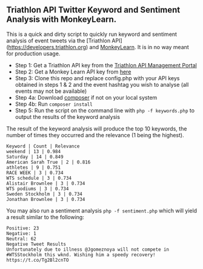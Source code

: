 ## Triathlon API Twitter Keyword and Sentiment Analysis with MonkeyLearn.

This is a quick and dirty script to quickly run keyword and sentiment analysis of event tweets via the [Triathlon API]
(https://developers.triathlon.org) and [MonkeyLearn](http://monkeylearn.com/). It is in no way meant for production usage.

* Step 1: Get a Triathlon API key from the [Triathlon API Management Portal](https://apps.api.triathlon.org/register)
* Step 2: Get a Monkey Learn API key from [here](https://app.monkeylearn.com/accounts/register/)
* Step 3: Clone this repo and replace config.php with your API keys obtained in steps 1 & 2 and the event hashtag you wish
 to analyse (all events may not be available)
* Step 4a: Download [composer](https://getcomposer.org/download/) if not on your local system
* Step 4b: Run `composer install`
* Step 5: Run the script on the command line with `php -f keywords.php` to output the results of the keyword analysis

The result of the keyword analysis will produce the top 10 keywords, the number of times they occurred and the
relevance (1 being the highest).

```
Keyword | Count | Relevance
weekend | 13 | 0.984
Saturday | 14 | 0.849
American Sarah True | 2 | 0.816
athletes | 9 | 0.751
RACE WEEK | 3 | 0.734
WTS schedule | 3 | 0.734
Alistair Brownlee | 3 | 0.734
WTS podiums | 3 | 0.734
Sweden Stockholm | 3 | 0.734
Jonathan Brownlee | 3 | 0.734
```

You may also run a sentiment analysis `php -f sentiment.php` which will yield a result similar to the following:

```
Positive: 23
Negative: 1
Neutral: 62
Negative Tweet Results
Unfortunately due to illness @Jgomeznoya will not compete in #WTSStockholm this wknd. Wishing him a speedy recovery! https://t.co/Tg2Bl2cnTO
```


